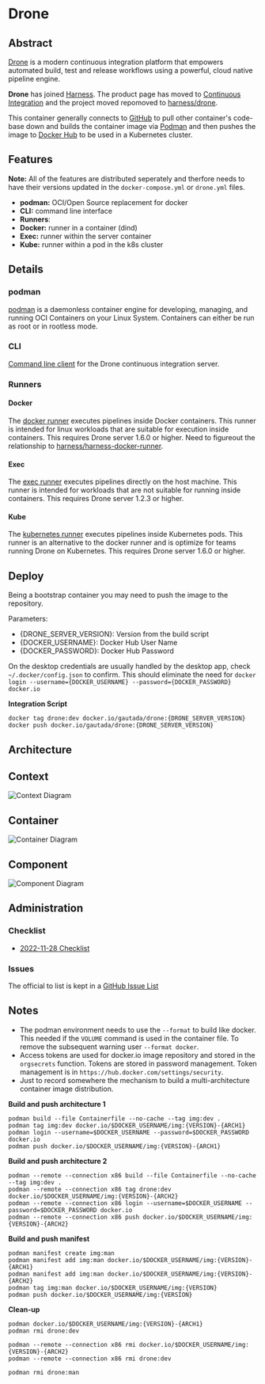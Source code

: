 # Drone

## Abstract

[Drone](https://drone.io) is a modern continuous integration platform that empowers automated build, test and release workflows using a powerful, cloud native pipeline engine.

**Drone** has joined [Harness](https://harness.io). The product page has moved to [Continuous Integration](https://harness.io/products/continuous-integration) and the project moved repomoved to [harness/drone](https://github.com/harness/drone/).

This container generally connects to [GitHub](https://github.com) to pull other container's code-base down and builds the container image via [Podman](https://podman.io) and then pushes the image to [Docker Hub](https//hub.docker.com) to be used in a Kubernetes cluster.

## Features

**Note:** All of the features are distributed seperately and therfore needs to have their versions updated in the `docker-compose.yml` or `drone.yml` files.

- **podman:** OCI/Open Source replacement for docker
- **CLI:** command line interface
- **Runners**:
 - **Docker:** runner in a container (dind)
 - **Exec:** runner within the server container
 - **Kube:** runner within a pod in the k8s cluster

## Details

### podman

[podman](https://podman.io) is a daemonless container engine for developing, managing, and running OCI Containers on your Linux System. Containers can either be run as root or in rootless mode. 

### CLI

[Command line client](https://github.com/harness/drone-cli) for the Drone continuous integration server.

### Runners

#### Docker

The [docker runner](https://github.com/drone-runners/drone-runner-docker) executes pipelines inside Docker containers. This runner is intended for linux workloads that are suitable for execution inside containers. This requires Drone server 1.6.0 or higher. Need to figureout the relationship to  [harness/harness-docker-runner](https://github.com/harness/harness-docker-runner).

#### Exec

The [exec runner](https://github.com/drone-runners/drone-runner-exec) executes pipelines directly on the host machine. This runner is intended for workloads that are not suitable for running inside containers. This requires Drone server 1.2.3 or higher.

#### Kube

The [kubernetes runner](https://github.com/drone-runners/drone-runner-kube) executes pipelines inside Kubernetes pods. This runner is an alternative to the docker runner and is optimize for teams running Drone on Kubernetes. This requires Drone server 1.6.0 or higher.


## Deploy

Being a bootstrap container you may need to push the image to the repository.

Parameters:
- {DRONE_SERVER_VERSION}: Version from the build script
- {DOCKER_USERNAME}: Docker Hub User Name
- {DOCKER_PASSWORD}: Docker Hub Password

On the desktop credentials are usually handled by the desktop app, check `~/.docker/config.json` to confirm.  This should eliminate the need for `docker login --username={DOCKER_USERNAME} --password={DOCKER_PASSWORD} docker.io`

**Integration Script**
```
docker tag drone:dev docker.io/gautada/drone:{DRONE_SERVER_VERSION}
docker push docker.io/gautada/drone:{DRONE_SERVER_VERSION}
```

## Architecture

## Context

![Context Diagram](https://plantuml.com/plantuml/svg/dLHDZzem4BtpAxnHfGOfX0k7gggAkWHjKQ6Bbgvwg2faaY5OE7PaEwkDAF-zazZvOBUqKhamUZFlpSmRmmqJCIyI81zca_5i4kP5nZyERYxHxKmA0y_cBrdA1AYh-IoN0iGrVbGAch7uMXPoBikiem_U4ZSFHYFxmUYqARM1xDSSKofNJCFsV2iBaL1L-fGpgWF2wGvuG4vJK-Pm3iZKq1JXDvo9un0rrg2q5AVj_DcSNt2c2UXOuRT6RGElkRRz_t3TGhM5tKhrKYt-Kj50V13_dggMSEw_adQuamx3q18UW5F3fD07blSvbePPtyY0x9NC0bAtjxGVimbPSohCushvqpyOa-ltut5U8NYsaJO9PximPUPGx48cyRIZfdoC7XXcE13FNPP4ZAQAPcH48eLJUeE1zRUorxSY0V7kwi33Q2CB5GCkXGzdHGLDGI4NysG3wed5u0tx2ecCZu2-UL4TL0gjrRXYBZKpKfKeyISOjPoOdyiaetW8Rrq7bqAs1aNkPukUqAVreft6Jwhrga7gDHsTYK8McjmMZ2TkXWl8SZiHD0IezGFeTJkMCgPyl5RiYHeW_HegaghBdgM5gezF5c8lLLR7NH_ybIfvV8SFp5kviEhsfTY14c10zxR4uvfAekbBZbrLxdALaKjQRgFsfFKcYE8pspwqQ6FIDyLIN4KZhose5h-QTudUtFRlfAc8cehsZeyQEdg3jiy5OQ2sOh3vVFzzkvpVpRz6_l0t)

## Container

![Container Diagram](https://plantuml.com/plantuml/png/dLDRRzem57xFhpYD9WqaBYyyJTDG6z2An5e4g_emJSWa9ZcgOrksqnOn_lkE7I1GraqQBpcSx-9piQzGfgBAE7nE1lraqDDLARv4L-VPPQAauw_kBoX3oSsxUAcLvF8z_MWZMOdfUoZNGctAHXvzX7qz57Nh7qNRnSOwNluQ4sIqGSkNknjLoOoPJOi9PBO3WgsuwC1sw3QQxpemT2odz0U1ygbD7ZDkh9BRvVZLxTveXXctgQ6l9M_7BxNryV-ZtJSKHjYq59ewvjywEfuMyjzL1Olzz2-iz_czTQ_NgmLpBfX39Ms1-bHJomXjETM1jL5b1yBnjUn7Ce2POD8zV9l-R1NEQVkftzS-GslhMfS9NFLoT4Mrwg6YrNOFz3xDmA4J7E9Zmp12bXjMGXT6XkgCe-Y8BOzxpJpKWJXGmhHGLggoS5EXoE8sRAEJHcrQyAmId0OM9_Fxkr5CmUAGz7--5nnIyih0XdN2KHAtpvouUGusYn1uwRNM0jCmEMYotl1X0emS7OLCQwYri5O6aaaoEZSsbPJ1U1u2R_6ep1FnxrJ63uur2z02WvSQbWI3MeTJlEs-WNFtLA1lVJe91MSbIhJEX9fzPgfUGF1dBY13arArPmneaR0DwD_NcgNyt5ghh6Hq8-DP2BnTiylwRVZSVJ9fBZLSpoRU9VAtQZa_tSznm8SgwMKEFRTcXaR-n6ae1xIU3x76hpojd6VicglK4YhFKUQX-n25vM4QParlul1fdsWAHibRp0kuVcP8Jn85kis585hStZykf-EluxjHg_qR)

## Component

![Component Diagram](https://plantuml.com/plantuml/png/dPDhQzim58Q_-rUeOT04Sc7GJsEiUBPxWVX2d7IKCOBYgB6eR1b9PZLf_lkEvOlSb6wmV73CESzxTFIUumkQ9wpS4_JLkLeuL_EYpDWtw-9jTElmN94NzPSifZaH7-QpWkSa_qZlLZdEQF9HbXICLvcHMvUexGVUPiqFtevn9HN9NZr8YK9GIRQdxxpCzrXKOymebbF4y8wmAJfUgweWfocwLlW0uK-CviyJg14H8Nb-t7elwdIckTuJcGZubr1RaVVQvlZ_qRONqXQQA-bBzV7pYeeaQVxlhdI9rlrtfTjuMte-dpU25M5OKPxBb1P3JIE3x5ZnANeIF9iYVNmZ--bSeOZXN6tyvQzngbGXlomMHHs1iSsasZEwcn-eIilTd78OxQp35-21eeeHDEgxGYx51u4pD4EkWCZ8ilffEijDlFPMKy1P2QwBqGGTBTJd0zltuiXsF202d15Pu8GqZ85SBrg6ZxuNh84oIzPYXej25u28xxkCIJbXiBRlWwQJRb8zDd3O3pVDCLXXv8CSZj7CoUeU1du8bnlV-zpX3voL6T5y3HhEMTht_Xc678PfLiF06ZHwwB1wmobO1WQRmWQCr-7AllMWT1o395PSu0E1eb82UBAi7dLtzQPtWjgXj98qmGoref5UxC5Cwe81KR-vU4QsKZX9oTx0ODgGlXdIDnHM8qwnw3ZJSTF4dRtIXe6iuuORtlRgtgyy1_fzx52N2f900vN6JzObNB3URpqkWCmazCmaKXmbUiv4eAUwAQa_Uf3NiXxl9xEHH8jmaX3jO8rrMJqKFI-vq1VlW3fnDeYwK9jzcp7-s_eCZRMVwHdPcJG0MwxDlF4dAdUCohIf5z-5FxPBxzOBtF7a3m00)

## Administration

### Checklist

- [2022-11-28 Checklist](https://github.com/gautada/drone-container/issues/34)

### Issues

The official to list is kept in a [GitHub Issue List](https://github.com/gautada/drone-container/issues)

## Notes

- The podman environment needs to use the `--format` to build like docker.  This needed if the `VOLUME` command is used in the container file. To remove the subsequent warning user `--format docker`.
- Access tokens are used for docker.io image repository and stored in the `orgsecrets` function. Tokens are stored in password management. Token management is in `https://hub.docker.com/settings/security`.
- Just to record somewhere the mechanism to build a multi-architecture container image distribution.

**Build and push architecture 1**
```
podman build --file Containerfile --no-cache --tag img:dev .
podman tag img:dev docker.io/$DOCKER_USERNAME/img:{VERSION}-{ARCH1}
podman login --username=$DOCKER_USERNAME --password=$DOCKER_PASSWORD docker.io
podman push docker.io/$DOCKER_USERNAME/img:{VERSION}-{ARCH1}
```

**Build and push architecture 2**
```
podman --remote --connection x86 build --file Containerfile --no-cache --tag img:dev .
podman --remote --connection x86 tag drone:dev docker.io/$DOCKER_USERNAME/img:{VERSION}-{ARCH2}
podman --remote --connection x86 login --username=$DOCKER_USERNAME --password=$DOCKER_PASSWORD docker.io
podman --remote --connection x86 push docker.io/$DOCKER_USERNAME/img:{VERSION}-{ARCH2}
```

**Build and push manifest**
```
podman manifest create img:man
podman manifest add img:man docker.io/$DOCKER_USERNAME/img:{VERSION}-{ARCH1}
podman manifest add img:man docker.io/$DOCKER_USERNAME/img:{VERSION}-{ARCH2}
podman tag img:man docker.io/$DOCKER_USERNAME/img:{VERSION}
podman push docker.io/$DOCKER_USERNAME/img:{VERSION}
```

**Clean-up**
```
podman docker.io/$DOCKER_USERNAME/img:{VERSION}-{ARCH1}
podman rmi drone:dev

podman --remote --connection x86 rmi docker.io/$DOCKER_USERNAME/img:{VERSION}-{ARCH2}
podman --remote --connection x86 rmi drone:dev

podman rmi drone:man
```
